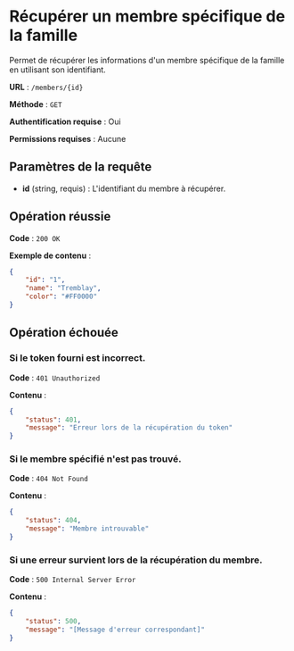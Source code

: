 # Récupérer un membre spécifique de la famille

Permet de récupérer les informations d'un membre spécifique de la famille en utilisant son identifiant.

**URL** : `/members/{id}`

**Méthode** : `GET`

**Authentification requise** : Oui

**Permissions requises** : Aucune

## Paramètres de la requête

-   **id** (string, requis) : L'identifiant du membre à récupérer.

## Opération réussie

**Code** : `200 OK`

**Exemple de contenu** :

```json
{
    "id": "1",
    "name": "Tremblay",
    "color": "#FF0000"
}
```

## Opération échouée

### Si le token fourni est incorrect.

**Code** : `401 Unauthorized`

**Contenu** :

```json
{
    "status": 401,
    "message": "Erreur lors de la récupération du token"
}
```

### Si le membre spécifié n'est pas trouvé.

**Code** : `404 Not Found`

**Contenu** :

```json
{
    "status": 404,
    "message": "Membre introuvable"
}
```

### Si une erreur survient lors de la récupération du membre.

**Code** : `500 Internal Server Error`

**Contenu** :

```json
{
    "status": 500,
    "message": "[Message d'erreur correspondant]"
}
```
